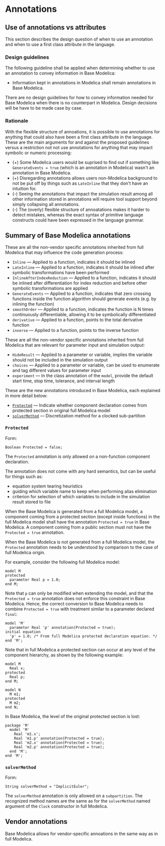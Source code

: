 # Annotations


## Use of annotations vs attributes

This section describes the design question of when to use an annotation and when to use a first class attribute in the language.

### Design guidelines

The following guideline shall be applied when determining whether to use an annotation to convey information in Base Modelica:
- Information kept in annotations in Modelica shall remain annotations in Base Modelica.

There are no design guidelines for how to convey information needed for Base Modelica when there is no counterpart in Modelica.  Design decisions will be have to be made case by case.

### Rationale

With the flexible structure of annoations, it is possible to use annotations for anything that could also have been a first class attribute in the language.  These are the main arguments for and against the proposed guidelines versus a restriction not not use annotations for anything that may impact symbolic or numeric processing:
- (+) Some Modelica users would be suprised to find out if something like `GenerateEvents = true` (which is an annotation in Modelica) wasn't an annotation in Base Modelica.
- (+) Disregarding annotations allows users non-Modelica background to not be put off by things such as `LateInline` that they don't have an intuition for.
- (-) Seeing the annotations that impact the simulation result among all other information stored in annotations will require tool support beyond simply collapsing all annotations.
- (-) The (overly) flexible structure of annoatations makes it harder to detect mistakes, whereas the exact syntax of primitive language constructs could have been expressed in the language grammar.


## Summary of Base Modelica annotations

These are all the non-vendor specific annotations inherited from full Modelica that may influence the code generation process:
- `Inline` — Applied to a function, indicates it should be inlined
- `LateInline` — Applied to a function, indicates it should be inlined after symbolic transformations have been performed
- `InlineAfterIndexReduction` — Applied to a function, indicates it should be inlined after differentiation for index reduction and before other symbolic transformations are applied
- `GenerateEvents` — Applied to a function, indicates that zero crossing functions inside the function algorithm should generate events (e.g. by inlining the function)
- `smoothOrder` — Applied to a function, indicates the function is N times continuously differentiable, allowing it to be symbolically differentiated
- `derivative` — Applied to a function, points to the total derivative function
- `inverse` — Applied to a function, points to the inverse function

These are all the non-vendor specific annotations inherited from full Modelica that are relevant for parameter input and simulation output:
- `HideResult` — Applied to a parameter or variable, implies the variable should not be included in the simulation output
- `choices` — Applied to a parameter or variable, can be used to enumerate and tag different values for parameter input
- `experiment` — In the class annotation of the `model`, provide the default start time, stop time, tolerance, and interval length

These are the new annotations introduced in Base Modelica, each explained in more detail below:
- [`Protected`](#protected) — Indicate whether component declaration comes from protected section in original full Modelica model
- [`solverMethod`](#solvermethod) — Discretization method for a clocked sub-partition


### `Protected`

Form:
```
Boolean Protected = false;
```

The `Protected` annotation is only allowed on a non-function component declaration.

The annotation does not come with any hard semantics, but can be useful for things such as:
- equation system tearing heuristics
- guiding which variable name to keep when performing alias elimination
- criterion for selection of which variables to include in the simulation result stored to file

When the Base Modelica is generated from a full Modelica model, a component coming from a protected section (except inside functions) in the full Modelica model shall have the annotation `Protected = true` in Base Modelica.
A component coming from a public section must not have the `Protected = true` annotation.

When the Base Modelica is not generated from a full Modelica model, the `Protected` annotation needs to be understood by comparison to the case of full Modelica origin.

For example, consider the following full Modelica model:
```
model M
protected
  parameter Real p = 1.0;
end M;
```

Note that `p` can only be modified when extending the model, and that the `Protected = true` annotation does not enforce this constraint in Base Modelica.
Hence, the correct conversion to Base Modelica needs to combine `Protected = true` with treatment similar to a parameter declared `final`:
```
model 'M'
  parameter Real 'p' annotation(Protected = true);
initial equation
  'p' = 1.0; /* From full Modelica protected declaration equation. */
end 'M';
```

Note that in full Modelica a protected section can occur at any level of the component hierarchy, as shown by the following example:
```
model M
  Real x;
protected
  Real p;
end M;

model N
  M m1;
protected
  M m2;
end N;
```
In Base Modelica, the level of the original protected section is lost:
```
package 'M'
  model 'M'
    Real 'm1.x';
    Real 'm1.p' annotation(Protected = true);
    Real 'm2.x' annotation(Protected = true);
    Real 'm2.p' annotation(Protected = true);
  end 'M';
end 'M';
```

### `solverMethod`

Form:
```
String solverMethod = "ImplicitEuler";
```

The `solverMethod` annotation is only allowed on a `subpartition`.
The recognized method names are the same as for the `solverMethod` named argument of the `Clock` constructor in full Modelica.



## Vendor annotations

Base Modelica allows for vendor-specific annoations in the same way as in full Modelica.

